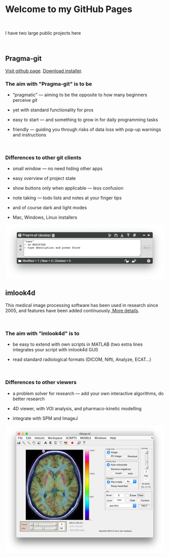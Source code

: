 Welcome to my GitHub Pages
==========================

 

I have two large public projects here

 

**Pragma-git**
--------------

[Visit github page](https://janaxelsson.github.io/Pragma-git/). [Download
installer](https://www.dropbox.com/sh/wyrx7fq9nuvfgnb/AABHgmInOA2NinioGCYEE208a?dl=0).

### The aim with "Pragma-git" is to be

-   ”pragmatic” — aiming to be the opposite to how many beginners perceive *git*

-   yet with standard functionality for pros

-   easy to start — and something to grow in for daily programming tasks

-   friendly — guiding you through risks of data loss with pop-up warnings and
    instructions

 

### Differences to other git clients

-   small window — no need hiding other apps

-   easy overview of project state

-   show buttons only when applicable — less confusion

-   note taking — todo lists and notes at your finger tips

-   and of course dark and light modes

-   Mac, Windows, Linux installers

![](https://raw.githubusercontent.com/JanAxelsson/Pragma-git/master/images/Pragma-git-screen-shot.png)

**imlook4d**
------------

This medical image processing software has been used in research since 2005, and
features have been added continuously.[ More
details](https://janaxelsson.github.io/imlook4d/).

 

### The aim with ”imlook4d" is to 

-   be easy to extend with own scripts in MATLAB (two extra lines integrates
    your script with imlook4d GUI)

-   read standard radiological formats (DICOM, Nifti, Analyze, ECAT…)

 

### Differences to other viewers

-   a problem solver for research — add your own interactive algorithms, do
    better research

-   4D viewer, with VOI analysis, and pharmaco-kinetic modelling

-   integrate with SPM and ImageJ

![](https://raw.githubusercontent.com/JanAxelsson/imlook4d/develop/Imlook4d_PET_MRI_screenshot.png)
